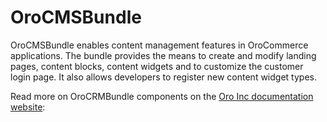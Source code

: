 # OroCMSBundle

OroCMSBundle enables content management features in OroCommerce applications. The bundle provides the means to create and modify landing pages, content blocks, content widgets and to customize the customer login page. It also allows developers to register new content widget types.

Read more on OroCRMBundle components on the [Oro Inc documentation website](https://doc.oroinc.com/master/backend/bundles/commerce/CMSBundle/):

